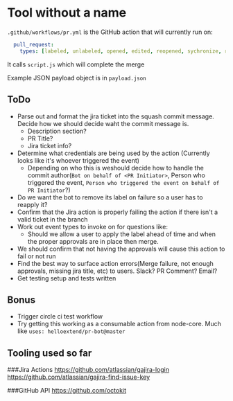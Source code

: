 # Tool without a name 

`.github/workflows/pr.yml` is the GitHub action that will currently run on:

```yaml
  pull_request:
    types: [labeled, unlabeled, opened, edited, reopened, sychronize, ready_for_review]
```

It calls `script.js` which will complete the merge

Example JSON payload object is in `payload.json`

## ToDo
- Parse out and format the jira ticket into the squash commit message. Decide how we should decide waht the commit message is.
  - Description section?
  - PR Title?
  - Jira ticket info?
- Determine what credentials are being used by the action (Currently looks like it's whoever triggered the event) 
  - Depending on who this is weshould decide how to handle the commit author(`Bot on behalf of <PR Initiator>`, Person who triggered the event, `Person who triggered the event on behalf of PR Initiator`?)
- Do we want the bot to remove its label on failure so a user has to reapply it?
- Confirm that the Jira action is properly failing the action if there isn't a valid ticket in the branch 
- Work out event types to invoke on for questions like:
  - Should we allow a user to apply the label ahead of time and when the proper approvals are in place then merge.
- We should confirm that not having the approvals will cause this action to fail or not run
- Find the best way to surface action errors(Merge failure, not enough approvals, missing jira title, etc) to users. Slack? PR Comment? Email?
- Get testing setup and tests written
    
## Bonus
- Trigger circle ci test workflow
- Try getting this working as a consumable action from node-core. Much like `uses: helloextend/pr-bot@master`

## Tooling used so far

###Jira Actions
https://github.com/atlassian/gajira-login
https://github.com/atlassian/gajira-find-issue-key

###GitHub API
https://github.com/octokit
